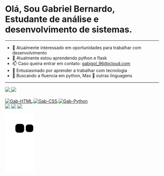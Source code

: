 <h1>Olá, Sou Gabriel Bernardo, Estudante de análise e desenvolvimento de sistemas.</h1>
<hr>

- 🔭 Atualmente interessado em oportunidades para trabalhar com desenvolvimento 
- 🌱 Atualmente estou aprendendo python e flask
- 📫 Caso queira entrar em contato: gabigol_96@icloud.com
- 🥳 Entusiasmado por aprender a trabalhar com tecnologia 
- 🧐 Buscando a fluencia em python, Mas 👀 outras linguagens 
<hr>

<div>
  <a href="https://github.com/gaabigol">
  <img height="180em" src="https://github-readme-stats.vercel.app/api?username=gaabigol&show_icons=true&theme=dark&include_all_commits=true&count_private=true">
  <img height="180em" src="https://github-readme-stats.vercel.app/api/top-langs/?username=gaabigol&layout=compact&langs_count=7&theme=dark">
</div>


<div style="display: inline_block"><br>
  <img align="center" alt="Gab-HTML" height="40" width="50" src="https://cdn.jsdelivr.net/gh/devicons/devicon/icons/html5/html5-original.svg">
  <img align="center" alt="Gab-CSS" height="40" width="50" src="https://cdn.jsdelivr.net/gh/devicons/devicon/icons/css3/css3-original.svg">
  <img align="center" alt="Gab-Python" height="40" width="50" src="https://cdn.jsdelivr.net/gh/devicons/devicon/icons/python/python-original-wordmark.svg">
</div>
  

<div>
  <a href="https://instagram.com/beernard_96" target="_blank"><img src="https://img.shields.io/badge/Instagram-E4405F?style=for-the-badge&logo=instagram&logoColor=white" target="_blank"></a>
  <a href = "mailto:gabigol_96@icloud.com"><img src="https://img.shields.io/badge/-Gmail-%23333?style=for-the-badge&logo=gmail&logoColor=white" destino ="_blank"></a>
  <a href="https://www.linkedin.com/in/gabriel-bernardo-2343aa119/" target="_blank"><img src="https://img.shields.io/badge/LinkedIn-0077B5?style=for-the-badge&logo=linkedin&logoColor=white" target="_blank"></a>
</div>


![Snake animation](https://github.com/rafaballerini/rafaballerini/blob/output/github-contribution-grid-snake.svg)

